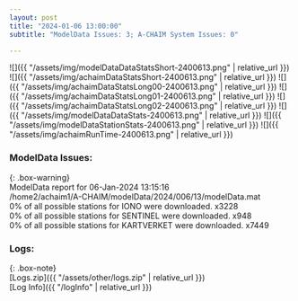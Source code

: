 ```yaml
---
layout: post
title: "2024-01-06 13:00:00"
subtitle: "ModelData Issues: 3; A-CHAIM System Issues: 0"

---
```


![]({{ "/assets/img/modelDataDataStatsShort-2400613.png" | relative_url }})
![]({{ "/assets/img/achaimDataStatsShort-2400613.png" | relative_url }})
![]({{ "/assets/img/achaimDataStatsLong00-2400613.png" | relative_url }})
![]({{ "/assets/img/achaimDataStatsLong01-2400613.png" | relative_url }})
![]({{ "/assets/img/achaimDataStatsLong02-2400613.png" | relative_url }})
![]({{ "/assets/img/modelDataDataStats-2400613.png" | relative_url }})
![]({{ "/assets/img/modelDataStationStats-2400613.png" | relative_url }})
![]({{ "/assets/img/achaimRunTime-2400613.png" | relative_url }})


### ModelData Issues:  
  
{: .box-warning}  
 ModelData report for 06-Jan-2024 13:15:16   
 /home2/achaim1/A-CHAIM/modelData/2024/006/13/modelData.mat   
 0% of all possible stations for IONO were downloaded. x3228   
 0% of all possible stations for SENTINEL were downloaded. x948   
 0% of all possible stations for KARTVERKET were downloaded. x7449   
  


### Logs:  
  
{: .box-note}  
[Logs.zip]({{ "/assets/other/logs.zip" | relative_url }})  
[Log Info]({{ "/logInfo" | relative_url }})  
